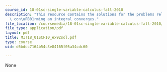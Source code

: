 ```yaml
---
course_id: 18-01sc-single-variable-calculus-fall-2010
description: "This resource contains the solutions for the problems related to the\
  \ con\uFB01rming an integral converges."
file_location: /coursemedia/18-01sc-single-variable-calculus-fall-2010/d6bdcc7164b54c3e84165f05a34cdc60_MIT18_01SCF10_ex92sol.pdf
file_type: application/pdf
layout: pdf
title: MIT18_01SCF10_ex92sol.pdf
type: course
uid: d6bdcc7164b54c3e84165f05a34cdc60

---
```

None